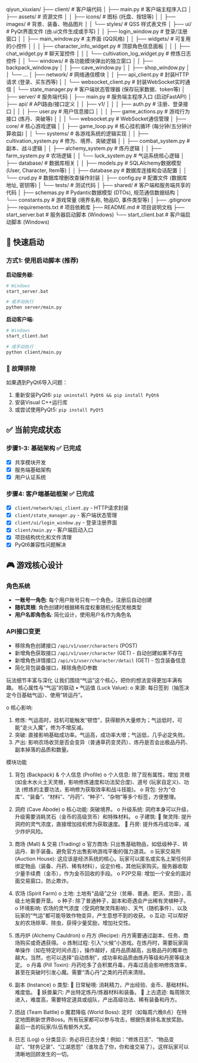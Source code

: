qiyun_xiuxian/
├── client/                      # 客户端代码
│   ├── main.py                  # 客户端主程序入口
│   ├── assets/                  # 资源文件
│   │   ├── icons/               # 图标 (托盘、按钮等)
│   │   ├── images/              # 背景、装备、物品图片
│   │   └── styles/              # QSS 样式表文件
│   ├── ui/                      # PyQt界面文件 (由.ui文件生成或手写)
│   │   ├── login_window.py      # 登录/注册窗口
│   │   ├── main_window.py       # 主界面 (QQ风格)
│   │   ├── widgets/             # 可复用的小控件
│   │   │   ├── character_info_widget.py # 顶部角色信息面板
│   │   │   ├── chat_widget.py         # 聊天室控件
│   │   │   └── cultivation_log_widget.py # 修炼日志控件
│   │   └── windows/             # 各功能模块弹出的独立窗口
│   │       ├── backpack_window.py
│   │       ├── cave_window.py
│   │       ├── shop_window.py
│   │       └── ...
│   ├── network/                 # 网络通信模块
│   │   ├── api_client.py        # 封装HTTP请求 (登录、买东西等)
│   │   └── websocket_client.py  # 封装WebSocket实时通信
│   └── state_manager.py         # 客户端状态管理器 (保存玩家数据、token等)
│
├── server/                      # 服务端代码
│   ├── main.py                  # 服务端主程序入口 (启动FastAPI)
│   ├── api/                     # API路由/接口定义
│   │   ├── v1/
│   │   │   ├── auth.py          # 注册、登录接口
│   │   │   ├── user.py          # 用户信息接口
│   │   │   ├── game_actions.py  # 游戏行为接口 (炼丹、突破等)
│   │   │   └── websocket.py     # WebSocket通信管理
│   ├── core/                    # 核心游戏逻辑
│   │   ├── game_loop.py         # 核心挂机循环 (每分钟/五分钟计算收益)
│   │   └── systems/             # 各游戏系统的逻辑实现
│   │       ├── cultivation_system.py # 修为、境界、突破逻辑
│   │       ├── combat_system.py      # 副本、战斗逻辑
│   │       ├── alchemy_system.py     # 炼丹逻辑
│   │       ├── farm_system.py        # 农场逻辑
│   │       └── luck_system.py        # 气运系统核心逻辑
│   ├── database/                # 数据库相关
│   │   ├── models.py            # SQLAlchemy数据模型 (User, Character, Item等)
│   │   ├── database.py          # 数据库连接和会话配置
│   │   └── crud.py              # 数据库增删改查操作封装
│   ├── config.py                # 配置文件 (数据库地址, 密钥等)
│   └── tests/                   # 测试代码
│
├── shared/                      # 客户端和服务端共享的代码
│   ├── schemas.py               # Pydantic数据模型 (DTOs), 规范通信数据结构
│   └── constants.py             # 游戏常量 (境界名称, 物品ID, 事件类型等)
│
├── .gitignore
├── requirements.txt             # 项目依赖库
├── README.md                    # 项目说明文档
├── start_server.bat             # 服务器启动脚本 (Windows)
└── start_client.bat             # 客户端启动脚本 (Windows)

## 🚀 快速启动

### 方式1: 使用启动脚本 (推荐)

**启动服务器:**
```bash
# Windows
start_server.bat

# 或手动执行
python server/main.py
```

**启动客户端:**
```bash
# Windows
start_client.bat

# 或手动执行
python client/main.py
```

### 🔧 故障排除

如果遇到PyQt6导入问题：
1. 重新安装PyQt6: `pip uninstall PyQt6 && pip install PyQt6`
2. 安装Visual C++运行库
3. 或尝试使用PyQt5: `pip install PyQt5`

## ✅ 当前完成状态

### 步骤1-3: 基础架构 ✅ 已完成
- [x] 共享模块开发
- [x] 服务端基础架构
- [x] 用户认证系统

### 步骤4: 客户端基础框架 ✅ 已完成
- [x] `client/network/api_client.py` - HTTP请求封装
- [x] `client/state_manager.py` - 客户端状态管理
- [x] `client/ui/login_window.py` - 登录注册界面
- [x] `client/main.py` - 客户端启动入口
- [x] 项目结构优化和文件清理
- [x] PyQt6兼容性问题解决

## 🎮 游戏核心设计

### 角色系统
- **一账号一角色**: 每个用户账号只有一个角色，注册后自动创建
- **随机灵根**: 角色创建时根据稀有度权重随机分配灵根类型
- **用户名即角色名**: 简化设计，使用用户名作为角色名

### API接口变更
- 移除角色创建接口 `/api/v1/user/characters` (POST)
- 新增角色获取接口 `/api/v1/user/character` (GET) - 自动创建如果不存在
- 新增角色详情接口 `/api/v1/user/character/detail` (GET) - 包含装备信息
- 简化背包装备接口，移除角色ID参数

玩法细节丰富与深化
让我们围绕“气运”这个核心，把你的想法变得更加丰满有趣。
核心属性与“气运”的联动
•	气运值 (Luck Value):
o	来源: 每日签到（抽签决定今日基础气运）、使用“转运丹”。

o	核心影响:
1.	修炼: 气运高时，挂机可能触发“顿悟”，获得额外大量修为；气运低时，可能“走火入魔”，修为不增反减。
2.	突破: 直接影响基础成功率。气运高，成功率大增；气运低，几乎必定失败。
3.	产出: 影响农场收货是否会变异（普通草药变灵药）、炼丹是否会出极品丹药、副本掉落的品质和数量。

模块功能
1.	背包 (Backpack) & 个人信息 (Profile)
o	个人信息: 除了现有属性，增加 灵根 (如金木水火土天灵根，影响修炼速度和功法契合度)、道号 (玩家自定义)、功法 (修炼的主要功法，影响修为获取效率和战斗技能)。
o	背包: 分为“仓库”、“装备”、“材料”、“丹药”、“种子”、“杂物”等多个标签，方便整理。

2.	洞府 (Cave Abode)
o	核心功能: 突破境界。
o	升级系统: 洞府本身可以升级，升级需要消耗灵石（金币的高级货币）和特殊材料。
o	子建筑:
	聚灵阵: 提升洞府的灵气浓度，直接增加挂机修为获取速度。
	丹房: 提升炼丹成功率，减少炸炉风险。

3.	商场 (Mall) & 交易 (Trading)
o	官方商场: 只出售基础物品，如低级种子、转运丹、新手装备。避免官方出售影响游戏平衡的强力道具。
o	玩家交易所 (Auction House): 这应该是经济系统的核心。玩家可以匿名或实名上架任何非绑定物品（装备、丹药、稀有材料），设定价格，其他玩家购买。服务器收取少量手续费（金币），作为金币回收的手段。
o	P2P交易: 增加一个安全的面对面交易窗口，防止欺诈。

4.	农场 (Spirit Farm)
o	土地: 土地有“品级”之分（贫瘠、普通、肥沃、灵田），高级土地需要开垦。
o	种子: 除了普通种子，副本和奇遇会产出稀有灵植种子。
o	环境影响: 农场的灵气浓度（受洞府聚灵阵影响）、天气（随机事件）、以及玩家的“气运”都可能导致作物变异，产生意想不到的收获。
o	互动: 可以帮好友的农场除草、除虫，获得少量奖励，增加社交性。

5.	炼丹炉 (Alchemy Cauldron)
o	丹方 (Recipe): 丹方需要通过副本、任务、商场购买或奇遇获得。
o	炼制过程: 引入“火候”小游戏。在炼丹时，需要玩家简单操作（如在特定时间点击），操作越好，成丹品质越高，出极品丹的概率也越大。当然，也可以选择“自动炼制”，成功率和品质由炼丹等级和丹房等级决定。
o	丹毒 (Pill Toxin): 丹药吃多了会积累丹毒，丹毒过高会影响修炼效率，甚至在突破时引发心魔。需要“清心丹”之类的丹药来清除。

6.	副本 (Instance)
o	类型:
	日常秘境: 消耗精力，产出经验、金币、基础材料。难度低。
	妖兽巢穴: 产出特定炼丹/炼器材料和装备。
	上古遗迹: 每周限次进入，难度高，需要特定道具或组队，产出高级功法、稀有装备和丹方。

7.	团战 (Team Battle)
o	魔君降临 (World Boss): 定时（如每周六晚8点）在特定地图刷新世界Boss。所有玩家都可以参与攻击，根据伤害排名发放奖励。最后一击的玩家/队伍有额外大奖。

8.	日志 (Log)
o	分类显示: 务必将日志分类！例如：“修炼日志”、“物品变动”、“财务记录”、“江湖恩怨”（谁攻击了你，你和谁交易了）。这样玩家可以清晰地回顾发生的一切。




